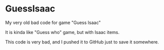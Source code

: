 # GuessIsaac

My very old bad code for game "Guess Isaac"

It is kinda like "Guess who" game, but with Isaac items.

This code is very bad, and I pushed it to GitHub just to save it somewhere.
